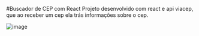 #Buscador de CEP com React
Projeto desenvolvido com react e api viacep, que ao receber um cep ela trás informações sobre o cep.

![image](https://github.com/AlexandreSantanaa/BuscadorCepReact/assets/126908528/8729c081-0861-4426-9f57-bf35ad542328)
